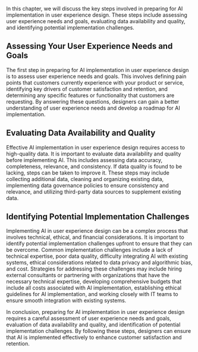 
In this chapter, we will discuss the key steps involved in preparing for AI implementation in user experience design. These steps include assessing user experience needs and goals, evaluating data availability and quality, and identifying potential implementation challenges.

Assessing Your User Experience Needs and Goals
----------------------------------------------

The first step in preparing for AI implementation in user experience design is to assess user experience needs and goals. This involves defining pain points that customers currently experience with your product or service, identifying key drivers of customer satisfaction and retention, and determining any specific features or functionality that customers are requesting. By answering these questions, designers can gain a better understanding of user experience needs and develop a roadmap for AI implementation.

Evaluating Data Availability and Quality
----------------------------------------

Effective AI implementation in user experience design requires access to high-quality data. It is important to evaluate data availability and quality before implementing AI. This includes assessing data accuracy, completeness, relevance, and consistency. If data quality is found to be lacking, steps can be taken to improve it. These steps may include collecting additional data, cleaning and organizing existing data, implementing data governance policies to ensure consistency and relevance, and utilizing third-party data sources to supplement existing data.

Identifying Potential Implementation Challenges
-----------------------------------------------

Implementing AI in user experience design can be a complex process that involves technical, ethical, and financial considerations. It is important to identify potential implementation challenges upfront to ensure that they can be overcome. Common implementation challenges include a lack of technical expertise, poor data quality, difficulty integrating AI with existing systems, ethical considerations related to data privacy and algorithmic bias, and cost. Strategies for addressing these challenges may include hiring external consultants or partnering with organizations that have the necessary technical expertise, developing comprehensive budgets that include all costs associated with AI implementation, establishing ethical guidelines for AI implementation, and working closely with IT teams to ensure smooth integration with existing systems.

In conclusion, preparing for AI implementation in user experience design requires a careful assessment of user experience needs and goals, evaluation of data availability and quality, and identification of potential implementation challenges. By following these steps, designers can ensure that AI is implemented effectively to enhance customer satisfaction and retention.
